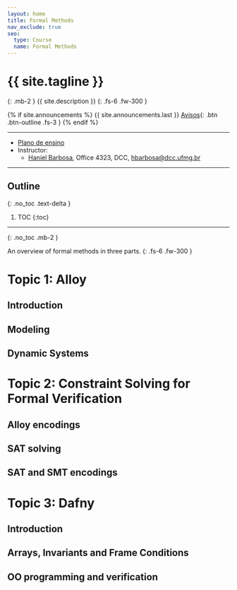 ```yaml
---
layout: home
title: Formal Methods
nav_exclude: true
seo:
  type: Course
  name: Formal Methods
---
```


# {{ site.tagline }}
{: .mb-2 }
{{ site.description }}
{: .fs-6 .fw-300 }

{% if site.announcements %}
{{ site.announcements.last }}
[Avisos](announcements.md){: .btn .btn-outline .fs-3 }
{% endif %}

---

- [Plano de ensino](plan.pdf)
- Instructor:
  - [Haniel Barbosa](https://homepages.dcc.ufmg.br/~hbarbosa/), Office 4323, DCC, hbarbosa@dcc.ufmg.br

---

## Outline
{: .no_toc .text-delta }

1. TOC
{:toc}

---

{: .no_toc .mb-2 }

An overview of formal methods in three parts.
{: .fs-6 .fw-300 }

# Topic 1: Alloy
## Introduction
## Modeling
## Dynamic Systems

# Topic 2: Constraint Solving for Formal Verification

## Alloy encodings
## SAT solving
## SAT and SMT encodings

# Topic 3: Dafny

## Introduction
## Arrays, Invariants and Frame Conditions
## OO programming and verification
